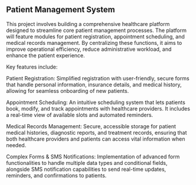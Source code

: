 ## Patient Management System
This project involves building a comprehensive healthcare platform designed to streamline core patient management processes. The platform will feature modules for patient registration, appointment scheduling, and medical records management. By centralizing these functions, it aims to improve operational efficiency, reduce administrative workload, and enhance the patient experience.

Key features include:

Patient Registration: Simplified registration with user-friendly, secure forms that handle personal information, insurance details, and medical history, allowing for seamless onboarding of new patients.

Appointment Scheduling: An intuitive scheduling system that lets patients book, modify, and track appointments with healthcare providers. It includes a real-time view of available slots and automated reminders.

Medical Records Management: Secure, accessible storage for patient medical histories, diagnostic reports, and treatment records, ensuring that both healthcare providers and patients can access vital information when needed.

Complex Forms & SMS Notifications: Implementation of advanced form functionalities to handle multiple data types and conditional fields, alongside SMS notification capabilities to send real-time updates, reminders, and confirmations to patients.
